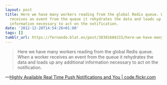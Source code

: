 ```yaml
---
layout: post
title: Here we have many workers reading from the global Redis queue. When a worker
  receives an event from the queue it rehydrates the data and loads up any additional
  information necessary to act on the notification.
date: '2012-12-20T14:54:26+01:00'
tags: []
tumblr_url: https://fernando.blat.es/post/38381684215/here-we-have-many-workers-reading-from-the-global
---
```

> Here we have many workers reading from the global Redis queue. When a worker receives an event from the queue it rehydrates the data and loads up any additional information necessary to act on the notification.

—[Highly Available Real Time Push Notifications and You | code.flickr.com](http://code.flickr.net/2012/12/12/highly-available-real-time-notifications/)
